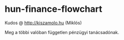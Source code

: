 # hun-finance-flowchart

Kudos @ http://kiszamolo.hu (Miklós)

Meg a többi valóban független pénzügyi tanácsadónak.
